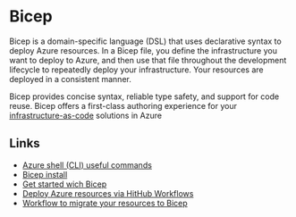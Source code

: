# Bicep

Bicep is a domain-specific language (DSL) that uses declarative syntax to deploy Azure resources. In a Bicep file, you define the infrastructure you want to deploy to Azure, and then use that file throughout the development lifecycle to repeatedly deploy your infrastructure. Your resources are deployed in a consistent manner.

Bicep provides concise syntax, reliable type safety, and support for code reuse. Bicep offers a first-class authoring experience for your [infrastructure-as-code](https://learn.microsoft.com/en-us/devops/deliver/what-is-infrastructure-as-code) solutions in Azure

## Links
- [Azure shell (CLI) useful commands](./documents/az-comends.md)
- [Bicep install](https://learn.microsoft.com/en-us/azure/azure-resource-manager/bicep/install)
- [Get started wich Bicep](./documents/get-started.md)
- [Deploy Azure resources via HitHub Workflows](./documents/git-hub-workflows.md)
- [Workflow to migrate your resources to Bicep](./documents/migrate-from-json-to-bicep.md)